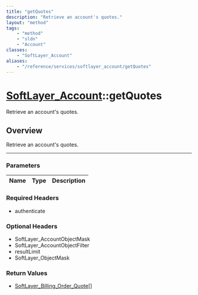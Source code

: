 ```yaml
---
title: "getQuotes"
description: "Retrieve an account's quotes."
layout: "method"
tags:
    - "method"
    - "sldn"
    - "Account"
classes:
    - "SoftLayer_Account"
aliases:
    - "/reference/services/softlayer_account/getQuotes"
---
```

# [SoftLayer_Account](/reference/services/SoftLayer_Account)::getQuotes

Retrieve an account's quotes.


## Overview 
Retrieve an account's quotes.

-----

### Parameters 
|Name | Type | Description |
| --- | --- | --- |


### Required Headers
* authenticate


### Optional Headers
* SoftLayer_AccountObjectMask
* SoftLayer_AccountObjectFilter
* resultLimit
* SoftLayer_ObjectMask

### Return Values
* <a href='/reference/datatypes/SoftLayer_Billing_Order_Quote'>SoftLayer_Billing_Order_Quote[] </a>




